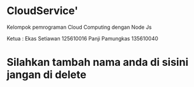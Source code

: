 # CloudService'

Kelompok pemrograman Cloud Computing dengan Node Js

Ketua : Ekas Setiawan  125610016
        Panji Pamungkas 135610040




# Silahkan tambah nama anda di sisini jangan di delete
